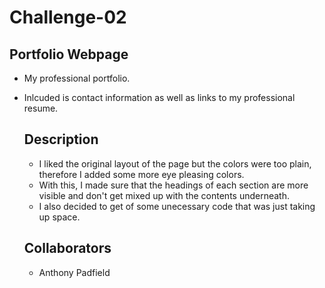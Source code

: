 # Challenge-02

## Portfolio Webpage
- My professional portfolio.
- Inlcuded is contact information as well as links to my professional resume.
  
  ## Description
  - I liked the original layout of the page but the colors were too plain, therefore I added some more eye pleasing colors.
  - With this, I made sure that the headings of each section are more visible and don't get mixed up with the contents underneath.
  - I also decided to get of some unecessary code that was just taking up space.

  ## Collaborators
  - Anthony Padfield
